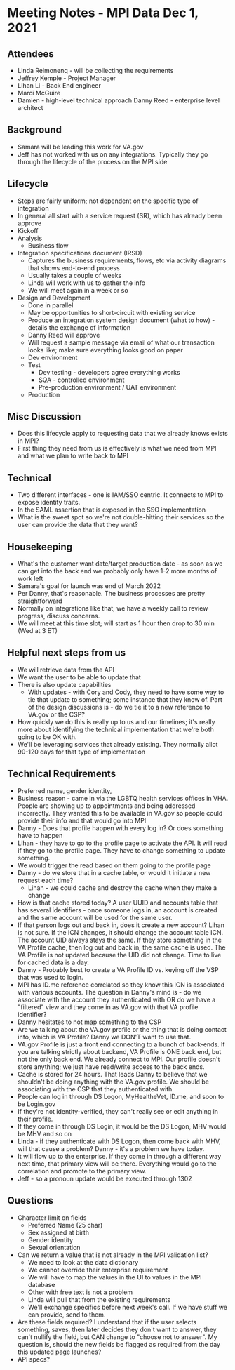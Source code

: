 # Meeting Notes - MPI Data Dec 1, 2021

## Attendees
- Linda Reimonenq - will be collecting the requirements
- Jeffrey Kemple - Project Manager
- Lihan Li - Back End engineer
- Marci McGuire
- Damien - high-level technical approach
Danny Reed - enterprise level architect

## Background
- Samara will be leading this work for VA.gov
- Jeff has not worked with us on any integrations.  Typically they go through the lifecycle of the process on the MPI side

## Lifecycle
- Steps are fairly uniform; not dependent on the specific type of integration
- In general all start with a service request (SR), which has already been approve
- Kickoff
- Analysis
  - Business flow
- Integration specifications document (IRSD)
  - Captures the business requirements, flows, etc via activity diagrams that shows end-to-end process
  - Usually takes a couple of weeks
  - Linda will work with us to gather the info
  - We will meet again in a week or so
- Design and Development
  - Done in parallel
  - May be opportunities to short-circuit with existing service
  - Produce an integration system design document (what to how) - details the exchange of information
  - Danny Reed will approve
  - Will request a sample message via email of what our transaction looks like; make sure everything looks good on paper
  - Dev environment
  - Test
    - Dev testing - developers agree everything works
    - SQA - controlled environment
    - Pre-production environment / UAT environment
  - Production


## Misc Discussion
- Does this lifecycle apply to requesting data that we already knows exists in MPI?
- First thing they need from us is effectively is what we need from MPI and what we plan to write back to MPI


## Technical
- Two different interfaces - one is IAM/SSO centric.  It connects to MPI to expose identity traits. 
- In the SAML assertion that is exposed in the SSO implementation
- What is the sweet spot so we're not double-hitting their services so the user can provide the data that they want?
	
## Housekeeping
- What's the customer want date/target production date - as soon as we can get into the back end we probably only have 1-2 more months of work left
- Samara's goal for launch was end of March 2022
- Per Danny, that's reasonable.  The business processes are pretty straightforward
- Normally on integrations like that, we have a weekly call to review progress, discuss concerns.
- We will meet at this time slot; will start as 1 hour then drop to 30 min (Wed at 3 ET)


## Helpful next steps from us
- We will retrieve data from the API
- We want the user to be able to update that
- There is also update capabilities
  - With updates - with Cory and Cody, they need to have some way to tie that update to something; some instance that they know of.  Part of the design discussions is - do we tie it to a new reference to VA.gov or the CSP?
- How quickly we do this is really up to us and our timelines; it's really more about identifying the technical implementation that we're both going to be OK with.
- We'll be leveraging services that already existing.  They normally allot 90-120 days for that type of implementation


## Technical Requirements
- Preferred name, gender identity, 
- Business reason - came in via the LGBTQ health services offices in VHA.  People are showing up to appointments and being addressed incorrectly.  They wanted this to be available in VA.gov so people could provide their info and that would go into MPI
- Danny - Does that profile happen with every log in?  Or does something have to happen
- Lihan - they have to go to the profile page to activate the API.  It will read if they go to the profile page. They have to change something to update something.
- We would trigger the read based on them going to the profile page
- Danny - do we store that in a cache table, or would it initiate a new request each time?
  - Lihan - we could cache and destroy the cache when they make a change
- How is that cache stored today?  A user UUID and accounts table that has several identifiers - once someone logs in, an account is created and the same account will be used for the same user.  
- If that person logs out and back in, does it create a new account?  Lihan is not sure.  If the ICN changes, it should change the account table ICN.  The account UID always stays the same. If they store something in the VA Profile cache, then log out and back in, the same cache is used.  The VA Profile is not updated because the UID did not change.  Time to live for cached data is a day.
- Danny - Probably best to create a VA Profile ID vs. keying off the VSP that was used to login.
- MPI has ID.me reference correlated so they know this ICN is associated with various accounts.  The question in Danny's mind is - do we associate with the account they authenticated with OR do we have a "filtered" view and they come in as VA.gov with that VA profile identifier?
- Danny hesitates to not map something to the CSP
- Are we talking about the VA.gov profile or the thing that is doing contact info, which is VA Profile?  Danny we DON'T want to use that.
- VA.gov Profile is just a front end connecting to a bunch of back-ends.  If you are talking strictly about backend, VA Profile is ONE back end, but not the only back end.  We already connect to MPI.  Our profile doesn't store anything; we just have read/write access to the back ends.  
- Cache is stored for 24 hours.  That leads Danny to believe that we shouldn't be doing anything with the VA.gov profile.  We should be associating with the CSP that they authenticated with.
- People can log in through DS Logon, MyHealtheVet, ID.me, and soon to be Login.gov
- If they're not identity-verified, they can't really see or edit anything in their profile.
- If they come in through DS Login, it would be the DS Logon, MHV would be MHV and so on
- Linda - if they authenticate with DS Logon, then come back with MHV, will that cause a problem?  Danny - it's a problem we have today.
- It will flow up to the enterprise.  If they come in through a different way next time, that primary view will be there.  Everything would go to the correlation and promote to the primary view.
- Jeff  - so a pronoun update would be executed through 1302


## Questions
- Character limit on fields
  - Preferred Name (25 char)
  - Sex assigned at birth
  - Gender identity
  - Sexual orientation
- Can we return a value that is not already in the MPI validation list?
  - We need to look at the data dictionary
  - We cannot override their enterprise requirement
  - We will have to map the values in the UI to values in the MPI database
  - Other with free text is not a problem
  - Linda will pull that from the existing requirements
  - We'll exchange specifics before next week's call. If we have stuff we can provide, send to them.
- Are these fields required?  I understand that if the user selects something, saves, then later decides they don't want to answer, they can't nullify the field, but CAN change to "choose not to answer".   My question is, should the new fields be flagged as required from the day this updated page launches?
- API specs? 





